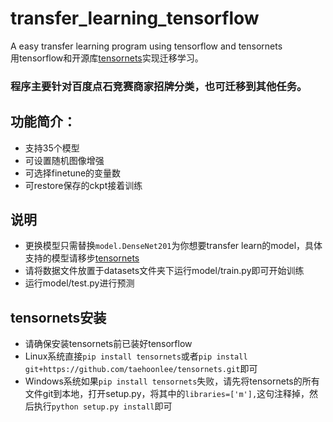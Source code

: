 # transfer_learning_tensorflow
A easy transfer learning program using tensorflow and tensornets  
用tensorflow和开源库[tensornets](https://github.com/taehoonlee/tensornets)实现迁移学习。  
### 程序主要针对百度点石竞赛商家招牌分类，也可迁移到其他任务。
## 功能简介：
- 支持35个模型
- 可设置随机图像增强
- 可选择finetune的变量数
- 可restore保存的ckpt接着训练
## 说明
- 更换模型只需替换`model.DenseNet201`为你想要transfer learn的model，具体支持的模型请移步[tensornets](https://github.com/taehoonlee/tensornets)  
- 请将数据文件放置于datasets文件夹下运行model/train.py即可开始训练
- 运行model/test.py进行预测
## tensornets安装
- 请确保安装tensornets前已装好tensorflow
- Linux系统直接`pip install tensornets`或者`pip install git+https://github.com/taehoonlee/tensornets.git`即可
- Windows系统如果`pip install tensornets`失败，请先将tensornets的所有文件git到本地，打开setup.py，将其中的`libraries=['m'],`这句注释掉，然后执行`python setup.py install`即可
